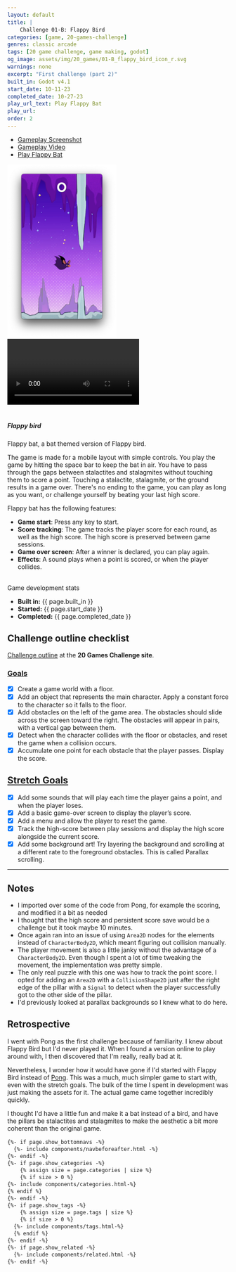 ```yaml
---
layout: default
title: |
    Challenge 01-B: Flappy Bird
categories: [game, 20-games-challenge]
genres: classic arcade
tags: [20 game challenge, game making, godot]
og_image: assets/img/20_games/01-B_flappy_bird_icon_r.svg
warnings: none
excerpt: "First challenge (part 2)"
built_in: Godot v4.1
start_date: 10-11-23
completed_date: 10-27-23
play_url_text: Play Flappy Bat
play_url: 
order: 2
---
```


 <div class="col-lg-12">
    <div class="bs-component">
        <ul class="nav nav-tabs montserrat">
            <li class="nav-item">
                <a class="nav-link active" data-toggle="tab" href="#pic">Gameplay Screenshot</a>
            </li>
            <li class="nav-item">
                <a class="nav-link" data-toggle="tab" href="#vid">Gameplay Video</a>
            </li>
            <li class="nav-item">
                <a class="nav-link bg-info text-white" href="/02-challenge-01-b-flappy-bird/play-flappy-bat">Play Flappy Bat</a>
            </li>
        </ul>
        <div id="myTabContent" class="tab-content">
            <div class="tab-pane fade show active" id="pic">
                <img src="/assets/img/20_games/01-B_flappy_bat_game.png" style="max-height: 393.75px">
            </div>
            <div class="tab-pane fade" id="vid">
                <div class="embed-responsive embed-responsive-16by9 my-2 chulapa-rounded-lg" itemscope itemprop="VideoObject" itemtype="https://schema.org/VideoObject">
                <video src="/assets/img/20_games/01-B_flappy_bat_gameplay_trimmed.mp4#t=0.1" class="embed-responsive-item u-video" controls itemprop="contentUrl" >
                Your browser does not support the video tag.
                </video>
                </div>
            </div>
        </div>
    </div>
</div>

<br>

##### Flappy bird

Flappy bat, a bat themed version of Flappy bird.  

The game is made for a mobile layout with simple controls. You play the game by hitting the space bar to keep the bat in air. You have to pass through the gaps between stalactites and stalagmites without touching them to score a point. Touching a stalactite, stalagmite, or the ground results in a game over. There's no ending to the game, you can play as long as you want, or challenge yourself by beating your last high score.  

Flappy bat has the following features:

- **Game start**: Press any key to start.
- **Score tracking**: The game tracks the player score for each round, as well as the high score. The high score is preserved between game sessions.
- **Game over screen**: After a winner is declared, you can play again.
- **Effects**: A sound plays when a point is scored, or when the player collides.

<br>

<div class="card border-primary mb-3">
    <div class="card-header bg-primary">Game development stats</div>
    <div class="card-body">
    <ul class="list-group list-group-flush">
        <li class="list-group-item"><strong class="montserrat">Built in:</strong> {{ page.built_in }}</li>
        <li class="list-group-item"><strong class="montserrat">Started:</strong> {{ page.start_date }}</li>
        <li class="list-group-item"><strong class="montserrat">Completed:</strong> {{ page.completed_date }}</li>
    </ul>
    </div>
</div>

## Challenge outline checklist

[Challenge outline](https://20_games_challenge.gitlab.io/games/flappy/#goals) at the **20 Games Challenge site**.

### [Goals](https://20_games_challenge.gitlab.io/games/flappy/#goals)

- [x] Create a game world with a floor.
- [x] Add an object that represents the main character. Apply a constant force to the character so it falls to the floor.
- [x] Add obstacles on the left of the game area. The obstacles should slide across the screen toward the right. The obstacles will appear in pairs, with a vertical gap between them.
- [x] Detect when the character collides with the floor or obstacles, and reset the game when a collision occurs.
- [x] Accumulate one point for each obstacle that the player passes. Display the score.

## [Stretch Goals](https://20_games_challenge.gitlab.io/games/flappy/#stretch-goals)

- [x] Add some sounds that will play each time the player gains a point, and when the player loses.
- [x] Add a basic game-over screen to display the player’s score.
- [x] Add a menu and allow the player to reset the game.
- [x] Track the high-score between play sessions and display the high score alongside the current score.
- [x] Add some background art! Try layering the background and scrolling at a different rate to the foreground obstacles. This is called Parallax scrolling.

---

## Notes

- I imported over some of the code from Pong, for example the scoring, and modified it a bit as needed
- I thought that the high score and persistent score save would be a challenge but it took maybe 10 minutes.
- Once again ran into an issue of using `Area2D` nodes for the elements instead of `CharacterBody2D`, which meant figuring out collision manually.
- The player movement is also a little janky without the advantage of a `CharacterBody2D`. Even though I spent a lot of time tweaking the movement, the implementation was pretty simple.
- The only real puzzle with this one was how to track the point score. I opted for adding an `Area2D` with a `CollisionShape2D` just after the right edge of the pillar with a `Signal` to detect when the player successfully got to the other side of the pillar.
- I'd previously looked at parallax backgrounds so I knew what to do here.

## Retrospective

I went with Pong as the first challenge because of familiarity. I knew about Flappy Bird but I'd never played it. When I found a version online to play around with, I then discovered that I'm really, really bad at it.

Nevertheless, I wonder how it would have gone if I'd started with Flappy Bird instead of [Pong](games/20-games-challenge/01-challenge-01-pong). This was a much, much simpler game to start with, even with the stretch goals. The bulk of the time I spent in development was just making the assets for it. The actual game came together incredibly quickly.

I thought I'd have a little fun and make it a bat instead of a bird, and have the pillars be stalactites and stalagmites to make the aesthetic a bit more coherent than the original game.

	{%- if page.show_bottomnavs -%}
	  {%- include components/navbeforeafter.html -%}
	{%- endif -%}
	{%- if page.show_categories -%}
		{% assign size = page.categories | size %}
		{% if size > 0 %}
  	{%- include components/categories.html-%}
  	{% endif %}
	{%- endif -%}
	{%- if page.show_tags -%}
		{% assign size = page.tags | size %}
		{% if size > 0 %}
	  {%- include components/tags.html-%}
	  {% endif %}
	{%- endif -%}
	{%- if page.show_related -%}
	  {%- include components/related.html -%}
	{%- endif -%}